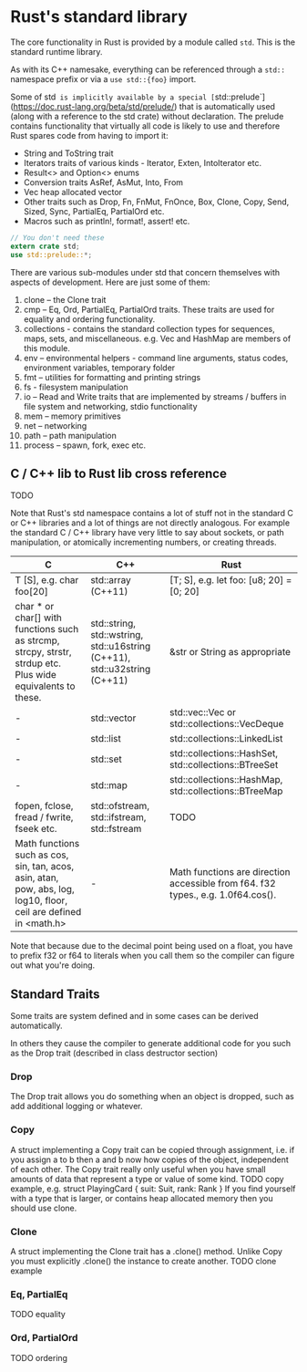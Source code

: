 # Rust's standard library

The core functionality in Rust is provided by a module called `std`. This is the standard runtime library.

As with its C++ namesake, everything can be referenced through a `std::` namespace prefix or via a `use std::{foo}` import.

Some of std` is implicitly available by a special [`std::prelude`](https://doc.rust-lang.org/beta/std/prelude/) that is automatically used (along with a reference to the std crate) without declaration. The prelude contains functionality that virtually all code is likely to use and therefore Rust spares code from having to import it:

* String and ToString trait
* Iterators traits of various kinds - Iterator, Exten, IntoIterator etc.
* Result<> and Option<> enums
* Conversion traits AsRef, AsMut, Into, From
* Vec heap allocated vector
* Other traits such as Drop, Fn, FnMut, FnOnce, Box, Clone, Copy, Send, Sized, Sync, PartialEq, PartialOrd etc.
* Macros such as println!, format!, assert! etc.

```rust
// You don't need these 
extern crate std;
use std::prelude::*;
```

There are various sub-modules under std that concern themselves with aspects of development. Here are just some of them:

1. clone – the Clone trait
2. cmp – Eq, Ord, PartialEq, PartialOrd traits. These traits are used for equality and ordering functionality.
3. collections - contains the standard collection types for sequences, maps, sets, and miscellaneous. e.g. Vec and HashMap are members of this module.
4. env – environmental helpers - command line arguments, status codes, environment variables, temporary folder
5. fmt – utilities for formatting and printing strings
6. fs - filesystem manipulation
7. io – Read and Write traits that are implemented by streams / buffers in file system and networking, stdio functionality
8. mem – memory primitives
9. net – networking
10. path – path manipulation
11. process – spawn, fork, exec etc.

## C / C++ lib to Rust lib cross reference

TODO

Note that Rust's std namespace contains a lot of stuff not in the standard C or C++ libraries and a lot of things are not directly analogous.
For example the standard C / C++ library have very little to say about sockets, or path manipulation, or atomically incrementing numbers, or creating threads.

C | C++ | Rust
--- | --- | ---
T [S], e.g. char foo[20] | std::array (C++11) | [T; S], e.g. let foo: [u8; 20] = [0; 20]
char * or char[] with functions such as strcmp, strcpy, strstr, strdup etc. Plus wide equivalents to these. | std::string, std::wstring, std::u16string (C++11), std::u32string (C++11) | &str or String as appropriate
- | std::vector | std::vec::Vec or std::collections::VecDeque
- | std::list | std::collections::LinkedList
- | std::set | std::collections::HashSet, std::collections::BTreeSet
- | std::map | std::collections::HashMap, std::collections::BTreeMap
fopen, fclose, fread / fwrite, fseek etc. | std::ofstream, std::ifstream, std::fstream | TODO
Math functions such as cos, sin, tan, acos, asin, atan, pow, abs, log, log10, floor, ceil are defined in <math.h> | - | Math functions are direction accessible from f64. f32 types., e.g. 1.0f64.cos().

Note that because due to the decimal point being used on a float, you have to prefix f32 or f64 to literals when you call them so the compiler can figure out what you're doing.

## Standard Traits

Some traits are system defined and in some cases can be derived automatically.

In others they cause the compiler to generate additional code for you such as the Drop trait (described in class destructor section)

### Drop
The Drop trait allows you do something when an object is dropped, such as add additional logging or whatever.

### Copy
A struct implementing a Copy trait can be copied through assignment, i.e. if you assign a to b then a and b now how copies of the object, independent of each other.
The Copy trait really only useful when you have small amounts of data that represent a type or value of some kind.
TODO copy example, e.g. struct PlayingCard { suit: Suit, rank: Rank }
If you find yourself with a type that is larger, or contains heap allocated memory then you should use clone.
### Clone
A struct implementing the Clone trait has a .clone() method. Unlike Copy you must explicitly .clone() the instance to create another.
TODO clone example
### Eq, PartialEq
TODO equality
### Ord, PartialOrd
TODO ordering
